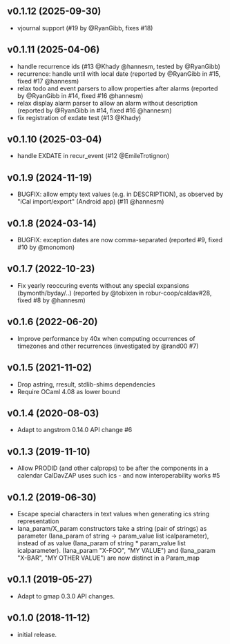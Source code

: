 ## v0.1.12 (2025-09-30)

* vjournal support (#19 by @RyanGibb, fixes #18)

## v0.1.11 (2025-04-06)

* handle recurrence ids (#13 @Khady @hannesm, tested by @RyanGibb)
* recurrence: handle until with local date
  (reported by @RyanGibb in #15, fixed #17 @hannesm)
* relax todo and event parsers to allow properties after alarms
  (reported by @RyanGibb in #14, fixed #16 @hannesm)
* relax display alarm parser to allow an alarm without description
  (reported by @RyanGibb in #14, fixed #16 @hannesm)
* fix registration of exdate test (#13 @Khady)

## v0.1.10 (2025-03-04)

* handle EXDATE in recur_event (#12 @EmileTrotignon)

## v0.1.9 (2024-11-19)

* BUGFIX: allow empty text values (e.g. in DESCRIPTION), as observed by
  "iCal import/export" (Android app) (#11 @hannesm)

## v0.1.8 (2024-03-14)

* BUGFIX: exception dates are now comma-separated (reported #9, fixed #10 by
  @monomon)

## v0.1.7 (2022-10-23)

* Fix yearly reoccuring events without any special expansions (bymonth/byday/..)
  (reported by @tobixen in robur-coop/caldav#28, fixed #8 by @hannesm)

## v0.1.6 (2022-06-20)

* Improve performance by 40x when computing occurrences of timezones and other
  recurrences (investigated by @rand00 #7)

## v0.1.5 (2021-11-02)

* Drop astring, rresult, stdlib-shims dependencies
* Require OCaml 4.08 as lower bound

## v0.1.4 (2020-08-03)

* Adapt to angstrom 0.14.0 API change #6

## v0.1.3 (2019-11-10)

* Allow PRODID (and other calprops) to be after the components in a calendar
  CalDavZAP uses such ics - and now interoperability works #5

## v0.1.2 (2019-06-30)

* Escape special characters in text values when generating ics string representation
* Iana_param/X_param constructors take a string (pair of strings) as parameter
  (Iana_param of string -> param_value list icalparameter), instead of as value
  (Iana_param of string * param_value list icalparameter).
  (Iana_param "X-FOO", "MY VALUE") and
  (Iana_param "X-BAR", "MY OTHER VALUE") are now distinct in a Param_map

## v0.1.1 (2019-05-27)

* Adapt to gmap 0.3.0 API changes.

## v0.1.0 (2018-11-12)

* initial release.
